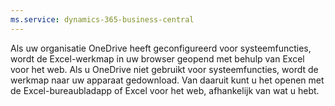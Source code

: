 ```yaml
---
ms.service: dynamics-365-business-central
---
```

Als uw organisatie OneDrive heeft geconfigureerd voor systeemfuncties, wordt de Excel-werkmap in uw browser geopend met behulp van Excel voor het web. Als u OneDrive niet gebruikt voor systeemfuncties, wordt de werkmap naar uw apparaat gedownload. Van daaruit kunt u het openen met de Excel-bureaubladapp of Excel voor het web, afhankelijk van wat u hebt.